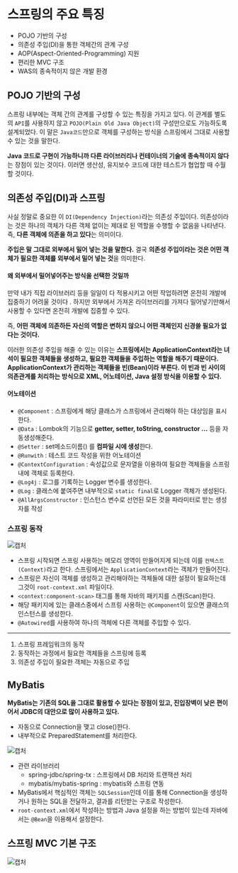 # 스프링의 주요 특징

- POJO 기반의 구성
- 의존성 주입(DI)을 통한 객체간의 관계 구성
- AOP(Aspect-Oriented-Programming) 지원
- 편리한 MVC 구조
- WAS의 종속적이지 않은 개발 환경

## POJO 기반의 구성
스프링 내부에는 객체 간의 관계를 구성할 수 있는 특징을 가지고 있다. 이 관계를 별도의 `API`를 사용하지 않고 `POJO(Plain Old Java Object)`의 구성만으로도 가능하도록 설계되었다. 이 말은 `Java코드`만으로 객체를 구성하는 방식을 스프링에서 그대로 사용할 수 있는 것을 말한다.

**Java 코드로 구현이 가능하니까 다른 라이브러리나 컨테이너의 기술에 종속적이지 않다**는 장점이 있는 것이다. 이러면 생산성, 유지보수 코드에 대한 테스트가 협업할 때 수월할 것이다.

## 의존성 주입(DI)과 스프링
사실 정말로 중요한 이 `DI(Dependency Injection)`라는 의존성  주입이다. 의존성이라는 것은 하나의 객체가 다른 객체 없이는 제대로 된 역할을 수행할 수 없음을 나타낸다. 즉, **다른 객체에 의존을 하고 있다**는 의미이다.

**주입은 말 그대로 외부에서 밀어 넣는 것을 말한다.**
결국 **의존성 주입이라는 것은 어떤 객체가 필요한 객체를 외부에서 밀어 넣는 것**을 의미한다.

#### 왜 외부에서 밀어넣어주는 방식을 선택한 것일까
만약 내가 직접 라이브러리 등을 일일이 다 적용시키고 어떤 작업하려면 온전히 개발에 집중하기 어려울 것이다 . 하지만 외부에서 가져온 라이브러리를 가져다 밀어넣기만해서 사용할 수 있다면 온전히 개발에 집중할 수 있다.

즉, **어떤 객체에 의존하든 자신의 역할은 변하지 않으니 어떤 객체인지 신경쓸 필요가 없다는 것이다.**

이러한 의존성 주입을 해줄 수 있는 이유는 **스프링에서는 ApplicationContext라는 녀석이 필요한 객체들을 생성하고, 필요한 객체들을 주입하는 역할을 해주기 때문이다.**
**ApplicationContext가 관리하는 객체들을 빈(Bean)이라 부른다. 이 빈과 빈 사이의 의존관계를 처리하는 방식으로 XML, 어노테이션, Java 설정 방식을 이용할 수 있다.**

#### 어노테이션

- `@Component` : 스프링에게 해당 클래스가 스프링에서 관리해야 하는 대상임을 표시한다.
- `@Data` : Lombok의 기능으로 **getter, setter, toString, constructor ...** 등을 자동생성해준다.
- `@Setter` : set메소드이름() 를 **컴파일 시에 생성**한다.
- `@Runwith` : 테스트 코드 작성을 위한 어노테이션
- `@ContextConfiguration` : 속성값으로 문자열을 이용하여 필요한 객체들을 스프링 내에 객체로 등록한다.
- `@Log4j` : 로그를 기록하는 Logger 변수를 생성한다.
- `@Log` : 클래스에 붙여주면 내부적으로 `static final`로 Logger 객체가 생성된다.
- `@AllArgsConstructor` : 인스턴스 변수로 선언된 모든 것을 파라미터로 받는 생성자를 작성

### 스프링 동작

![캡처](https://user-images.githubusercontent.com/55525868/109373978-66167300-78f5-11eb-9b26-e82ebf5abfc9.PNG)

- 스프링 시작되면 스프링 사용하는 메모리 영역이 만들어지게 되는데 이를 `컨텍스트(Context)`라고 한다. 스프링에서는 `ApplicationContext`라는 객체가 만들어진다.
- 스프링은 자신이 객체를 생성하고 관리해야하는 객체들에 대한 설정이 필요하는데 그것이 `root-context.xml` 파일이다.
- `<context:component-scan>` 태그를 통해 자바의 패키지를 스캔(Scan)한다.
- 해당 패키지에 있는 클래스중에서 스프링 사용하는 `@Component`이 있으면 클래스의 인스턴스를 생성한다.
- `@Autowired`를 사용하여 하나의 객체에 다른 객체를 주입할 수 있다.

---

1. 스프링 프레임워크의 동작
2. 동작하는 과정에서 필요한 객체들을 스프링에 등록
3. 의존성 주입이 필요한 객체는 자동으로 주입

## MyBatis
**MyBatis는 기존의 SQL을 그대로 활용할 수 있다는 장점이 있고, 진입장벽이 낮은 편이어서 JDBC의 대안으로 많이 사용하고 있다.**

- 자동으로 Connection을 맺고 close()한다.
- 내부적으로 PreparedStatement를 처리한다.

![캡처](https://user-images.githubusercontent.com/55525868/109375569-26ee1f00-7901-11eb-8913-13e631f1bb4a.PNG)

- 관련 라이브러리
	- spring-jdbc/spring-tx : 스프링에서 DB 처리와 트랜잭션 처리
	- mybatis/mybatis-spring : mybatis와 스프링 연동
- MyBatis에서 핵심적인 객체는 `SQLSession`인데 이를 통해 Connection을 생성하거나 원하는 SQL을 전달하고, 결과를 리턴받는 구조로 작성한다.
- `root-context.xml`에서 작성하는 방법과 Java 설정을 하는 방법이 있는데 자바에서는 `@Bean`을 이용해서 설정한다.

## 스프링 MVC 기본 구조

![캡처](https://user-images.githubusercontent.com/55525868/109386993-dc40c700-7941-11eb-9b34-fa771f3da393.PNG)
